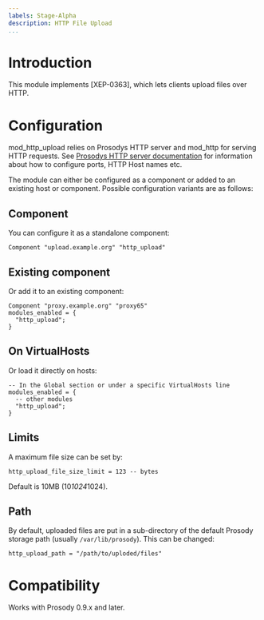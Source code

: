 ```yaml
---
labels: Stage-Alpha
description: HTTP File Upload
...
```


Introduction
============

This module implements [XEP-0363], which lets clients upload files over
HTTP.

Configuration
=============

mod\_http\_upload relies on Prosodys HTTP server and mod\_http for
serving HTTP requests. See [Prosodys HTTP server
documentation](https://prosody.im/doc/http) for information about how to
configure ports, HTTP Host names etc.

The module can either be configured as a component or added to an
existing host or component. Possible configuration variants are as
follows:

Component
---------

You can configure it as a standalone component:

    Component "upload.example.org" "http_upload"

Existing component
------------------

Or add it to an existing component:

    Component "proxy.example.org" "proxy65"
    modules_enabled = {
      "http_upload";
    }

On VirtualHosts
---------------

Or load it directly on hosts:

    -- In the Global section or under a specific VirtualHosts line
    modules_enabled = {
      -- other modules
      "http_upload";
    }

Limits
------

A maximum file size can be set by:

``` {.lua}
http_upload_file_size_limit = 123 -- bytes
```

Default is 10MB (10*1024*1024).

Path
----

By default, uploaded files are put in a sub-directory of the default
Prosody storage path (usually `/var/lib/prosody`). This can be changed:

``` {.lua}
http_upload_path = "/path/to/uploded/files"
```

Compatibility
=============

Works with Prosody 0.9.x and later.
